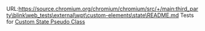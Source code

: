 URL:https://source.chromium.org/chromium/chromium/src/+/main:third_party\blink\web_tests\external\wpt\custom-elements\state\README.md
Tests for [Custom State Pseudo
Class](https://html.spec.whatwg.org/multipage/custom-elements.html#custom-state-pseudo-class)
